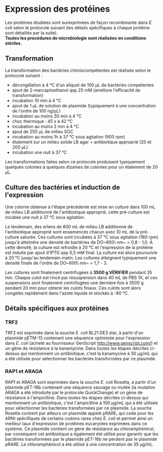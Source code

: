 # Expression des protéines

Les protéines étudiées sont surexprimées de façon recombinante dans *E. coli*
selon le protocole suivant (les détails spécifiques à chaque protéine sont
détaillés par la suite).  
**Toutes les procédures de microbiologie sont réalisées en conditions
stériles.**


## Transformation

La transformation des bactéries chimiocompétentes est réalisée selon le
protocole suivant :

- décongélation à 4 °C d'un aliquot de 100 µL de bactéries compétentes
- ajout de 2-mercaptoethanol qsp 25 mM (améliore l'efficacité de transformation)
- incubation 10 min à 4 °C
- ajout de 1 µL de solution de plasmide (typiquement à une concentration de
  l'ordre de 100 ng/µL)
- incubation au moins 30 min à 4 °C
- choc thermique : 45 s à 42 °C
- incubation au moins 2 min à 4 °C
- ajout de 250 µL de milieu SOC
- incubation au moins 1h à 37 °C sous agitation (900 rpm)
- étalement sur un milieu solide LB agar + antibiotique approprié (20 et 200 µL)
- incubation une nuit à 37 °C

Les transformations faites selon ce protocole produisent typiquement quelques
colonies à quelques dizaines de colonies pour un étalement de 20 µL.


## Culture des bactéries et induction de l'expression

Une colonie obtenue à l'étape précédente est mise en culture dans 100 mL de
milieu LB additionné de l'antibiotique approprié, cette pré-culture est incubée
une nuit à 37 °C sous agitation.

Le lendemain, des erlens de 800 mL de milieu LB additionné de l'antibiotique
approprié sont ensemencés chacun avec 10 mL de la pré-culture saturée.
Ces cultures sont incubées à 37 °C sous agitation (180 rpm) jusqu'à atteindre
une densité de bactéries de DO~600\ nm~ = 0,8 - 1,0. À cette densité, la culture
est refroidie à 20 °C et l'expression de la protéine est induite par ajout
d'IPTG qsp 0,5 mM final. La culture est alors poursuivie à 20 °C jusqu'au
lendemain matin. Les cultures atteignent typiquement une densité finale de
l'ordre de DO~600\ nm~ = 1,7 - 3.

Les cultures sont finalement centrifugées à **3500 g VÉRIFIER** pendant 35 min.
Chaque culot est rincé par resuspension dans 40 mL de PBS 1X, et ces suspensions
sont finalement centrifugées une dernière fois à 3500 g pendant 20 min pour
obtenir les culots finaux. Ces culots sont alors congelés rapidement dans
l'azote liquide et stockés à -80 °C.


## Détails spécifiques aux protéines

### TRF2

TRF2 est exprimée dans la souche *E. coli* BL21 DE3 star, à partir d'un plasmide
pETM-13 contenant une séquence optimisée pour l'expression dans *E. coli*
(acheté au fournisseur GenScript <http://www.genscript.com/>) et un gène de
résistance à la kanamycine. Dans toutes les étapes décrites ci-dessus qui
mentionnent un antibiotique, c'est la kanamycine à 30 µg/mL qui a été utilisée
pour sélectionner les bactéries transformées par ce plasmide.

### RAP1 et ARAGA

RAP1 et ARAGA sont exprimées dans la souche *E. coli* Rosetta, à partir d'un
plasmide pET-16b contenant une séquence sauvage ou mutée (la mutation ARAGA
a été introduite par le protocole QuickChange) et un gène de résistance
à l'ampicilline. Dans toutes les étapes décrites ci-dessus qui mentionnent un
antibiotique, c'est l'ampicilline à 100 µg/mL qui a été utilisée pour
sélectionner les bactéries transformées par ce plasmide. La souche Rosetta
contient par ailleurs un plasmide appelé pRARE, qui code pour les ARNt
spécifiques de certains codons rares chez *E. coli* et permet ainsi un meilleur
taux d'expression de protéines eucaryotes exprimées dans ce système. Ce plasmide
contient un gène de résistance au chloramphénicol, par conséquent cet
antibiotique a également été utilisé pour garantir que les bactéries
transformées par le plasmide pET-16b ne perdent pas le plasmide pRARE.
Le chloramphénicol a été utilisé à une concentration de 35 µg/mL.


